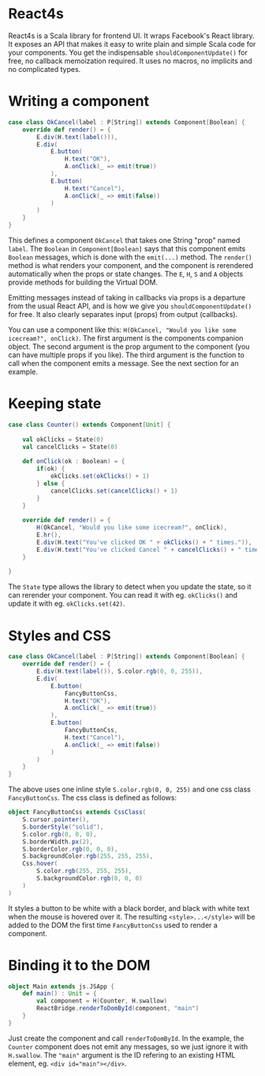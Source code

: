 # React4s
React4s is a Scala library for frontend UI. It wraps Facebook's React library. 
It exposes an API that makes it easy to write plain and simple Scala code for your components. 
You get the indispensable `shouldComponentUpdate()` for free, no callback memoization required.
It uses no macros, no implicits and no complicated types.


# Writing a component

```scala
case class OkCancel(label : P[String]) extends Component[Boolean] {
    override def render() = {
        E.div(H.text(label())),
        E.div(
            E.button(
                H.text("OK"),
                A.onClick(_ => emit(true))
            ),
            E.button(
                H.text("Cancel"),
                A.onClick(_ => emit(false))
            )
        )
    }
}
```

This defines a component `OkCancel` that takes one String "prop" named `label`. 
The `Boolean` in `Component[Boolean]` says that this component emits `Boolean` messages, which is done with the `emit(...)` method.
The `render()` method is what renders your component, 
and the component is rerendered automatically when the props or state changes.
The `E`, `H`, `S` and `A` objects provide methods for building the Virtual DOM.

Emitting messages instead of taking in callbacks via props is a departure from the usual React API, 
and is how we give you `shouldComponentUpdate()` for free.
It also clearly separates input (props) from output (callbacks).

You can use a component like this: `H(OkCancel, "Would you like some icecream?", onClick)`. 
The first argument is the components companion object. 
The second argument is the prop argument to the component (you can have multiple props if you like).
The third argument is the function to call when the component emits a message. See the next section for an example.


# Keeping state

```scala
case class Counter() extends Component[Unit] {
    
    val okClicks = State(0)
    val cancelClicks = State(0)
    
    def onClick(ok : Boolean) = {
        if(ok) {
            okClicks.set(okClicks() + 1)
        } else {
            cancelClicks.set(cancelClicks() + 1)
        }
    }
    
    override def render() = {
        H(OkCancel, "Would you like some icecream?", onClick),
        E.hr(),
        E.div(H.text("You've clicked OK " + okClicks() + " times.")),
        E.div(H.text("You've clicked Cancel " + cancelClicks() + " times."))
    }
    
}
```

The `State` type allows the library to detect when you update the state, so it can rerender your component. You can read it with eg. `okClicks()` and update it with eg. `okClicks.set(42)`.


# Styles and CSS

```scala
case class OkCancel(label : P[String]) extends Component[Boolean] {
    override def render() = {
        E.div(H.text(label()), S.color.rgb(0, 0, 255)),
        E.div(
            E.button(
                FancyButtonCss,
                H.text("OK"),
                A.onClick(_ => emit(true))
            ),
            E.button(
                FancyButtonCss,
                H.text("Cancel"),
                A.onClick(_ => emit(false))
            )
        )
    }
}
```

The above uses one inline style `S.color.rgb(0, 0, 255)` and one css class `FancyButtonCss`. The css class is defined as follows:

```scala
object FancyButtonCss extends CssClass(
    S.cursor.pointer(),
    S.borderStyle("solid"),
    S.color.rgb(0, 0, 0),
    S.borderWidth.px(2),
    S.borderColor.rgb(0, 0, 0),
    S.backgroundColor.rgb(255, 255, 255),
    Css.hover(
        S.color.rgb(255, 255, 255),
        S.backgroundColor.rgb(0, 0, 0)
    )
)
```

It styles a button to be white with a black border, and black with white text when the mouse is hovered over it. The resulting `<style>...</style>` will be added to the DOM the first time `FancyButtonCss` used to render a component.


# Binding it to the DOM

```scala
object Main extends js.JSApp {
    def main() : Unit = {
        val component = H(Counter, H.swallow)
        ReactBridge.renderToDomById(component, "main")
    }
}
```

Just create the component and call `renderToDomById`. In the example, the `Counter` component does not emit any messages, so we just ignore it with `H.swallow`. The `"main"` argument is the ID refering to an existing HTML element, eg. `<div id="main"></div>`.
